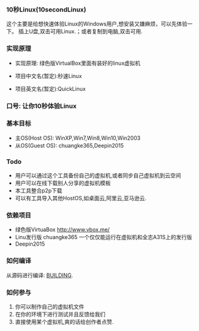 ### 10秒Linux(10secondLinux) ###
这个主要是给想快速体验Linux的Windows用户,想安装又嫌麻烦，可以先体验一下。
插上U盘,双击可用Linux.；或者复制到电脑,双击可用.

### 实现原理 ###
* 实现原理: 绿色版VirtualBox里面有装好的linux虚拟机

* 项目中文名(暂定):秒速Linux
* 项目英文名(暂定):QuickLinux

### 口号: 让你10秒体验Linux ###

### 基本目标 ###
 * 主OS(Host OS): WinXP,Win7,Win8,Win10,Win2003
 * 从OS(Guest OS): chuangke365,Deepin2015
 
### Todo ###
 * 用户可以通过这个工具备份自己的虚拟机,或者同步自己虚拟机到云空间
 * 用户可以在线下载别人分享的虚拟机模板
 * 本工具整合p2p下载
 * 可以有工具导入其他HostOS,如桌面云,阿里云,亚马逊云.

### 依赖项目 ###

 * 绿色版VirtuaBox  http://www.vbox.me/
 * Linu发行版 chuangke365  一个仅仅能运行在虚拟机和全志A31S上的发行版
 * Deepin2015
  
### 如何编译 ###

从源码进行编译: [BUILDING](BUILDING.md).

### 如何参与 ###
 1. 你可以制作自己的虚拟机文件
 2. 在你的环境下进行测试并且反馈给我们
 3. 直接使用某个虚拟机,爽的话给创作者点赞.
 

